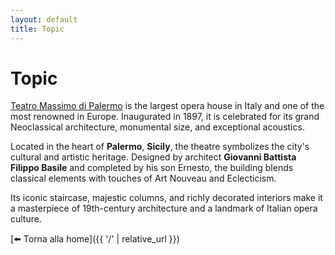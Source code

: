 ```yaml
---
layout: default
title: Topic
---
```


# Topic
[Teatro Massimo di Palermo](https://it.wikipedia.org/wiki/Teatro_Massimo_Vittorio_Emanuele) is the largest opera house in Italy and one of the most renowned in Europe. Inaugurated in 1897, it is celebrated for its grand Neoclassical architecture, monumental size, and exceptional acoustics. 

Located in the heart of **Palermo**, **Sicily**, the theatre symbolizes the city's cultural and artistic heritage. Designed by architect **Giovanni Battista Filippo Basile** and completed by his son Ernesto, the building blends classical elements with touches of Art Nouveau and Eclecticism. 

Its iconic staircase, majestic columns, and richly decorated interiors make it a masterpiece of 19th-century architecture and a landmark of Italian opera culture.

[⬅️ Torna alla home]({{ '/' | relative_url }})
